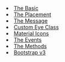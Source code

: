 <li><a href="../examples#basic.html">The Basic</a></li>
<li><a href="../examples#placement.html">The Placement</a></li>
<li><a href="../examples#message.html">The Message</a></li>
<li><a href="../examples#eye-class.html">Custom Eye Class</a></li>
<li><a href="../examples#material-icons.html">Material Icons</a></li>
<li><a href="../examples#events.html">The Events</a></li>
<li><a href="../examples#methods.html">The Methods</a></li>
<li><a href="../examples?v3#basic.html">Bootstrap v3</a></li>

